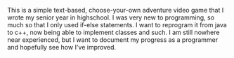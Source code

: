 This is a simple text-based, choose-your-own adventure video game that I wrote my senior year in highschool. I was very new to programming, so much so that I
only used if-else statements. I want to reprogram it from java to c++, now being able to implement classes and such. I am still nowhere near experienced, 
but I want to document my progress as a programmer and hopefully see how I've improved.
